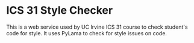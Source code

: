 ICS 31 Style Checker
==========

This is a web service used by UC Irvine ICS 31 course to check student's code for style.
It uses PyLama to check for style issues on code.